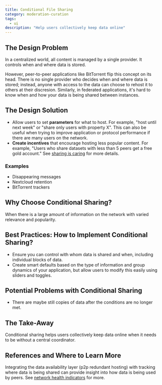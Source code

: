 ```yaml
---
title: Conditional File Sharing
category: moderation-curation
tags:
  - ui
description: "Help users collectively keep data online"
---
```


## The Design Problem

In a centralized world, all content is managed by a single provider. It controls
when and where data is stored.

However, peer-to-peer applications like BitTorrent flip this concept on its
head. There is no single provider who decides when and where data is stored; instead,
anyone with access to the data can choose to rehost it to others at their
discresion. Similarly, in federated applications, it's hard to know when and
how your data is being shared between instances.

## The Design Solution

- Allow users to set **parameters** for what to host. For example, "host until
  next week" or "share only users with property X". This can also be useful when
  trying to improve application or protocol performance if there are many
  users on the network.
- **Create incentives** that encourage hosting less popular content. For example,
  "Users who share datasets with less than 5 peers get a free gold account." See [sharing is caring](sharing-is-caring.md) for more details.

### Examples

- Disappearing messages
- Nextcloud retention
- BitTorrent trackers

## Why Choose Conditional Sharing?

When there is a large amount of information on the network with varied relevance and popularity.

## Best Practices: How to Implement Conditional Sharing?

- Ensure you can control with whom data is shared and when, including
  individual blocks of data.
- Create smart defaults based on the type of information and group dynamics of
  your application, but allow users to modify this easily using sliders and
  toggles.

## Potential Problems with Conditional Sharing

- There are maybe still copies of data after the conditions are no longer met.

## The Take-Away

Conditional sharing helps users collectively keep data online when it needs to be without a central coordinator.

## References and Where to Learn More

Integrating the data availability layer (p2p redundant hosting) with tracking where data is being shared can provide insight into how data is being used by peers. See [network health indicators](patterns/network-health-indicator.md) for more.
